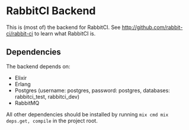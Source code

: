 # RabbitCI Backend

This is (most of) the backend for RabbitCI. See
http://github.com/rabbit-ci/rabbit-ci to learn what RabbitCI is.

## Dependencies
The backend depends on:

- Elixir
- Erlang
- Postgres (username: postgres, password: postgres, databases:
  rabbitci_test, rabbitci_dev)
- RabbitMQ

All other dependencies should be installed by running `mix cmd mix
deps.get, compile` in the project root.
